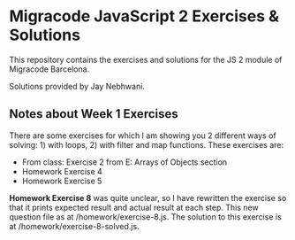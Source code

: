 # Migracode JavaScript 2 Exercises & Solutions

This repository contains the exercises and solutions for the JS 2 module of Migracode Barcelona.

Solutions provided by Jay Nebhwani.

## Notes about Week 1 Exercises

There are some exercises for which I am showing you 2 different ways of solving: 1) with loops, 2) with filter and map functions. These exercises are:
* From class: Exercise 2 from E: Arrays of Objects section
* Homework Exercise 4
* Homework Exercise 5

**Homework Exercise 8** was quite unclear, so I have rewritten the exercise so that it prints expected result and actual result at each step. This new question file as at /homework/exercise-8.js. The solution to this exercise is at /homework/exercise-8-solved.js.
